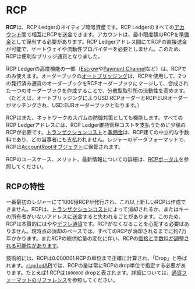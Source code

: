 # RCP

**RCP**は、RCP Ledgerのネイティブ暗号資産です。RCP Ledgerのすべての[アカウント](accounts.html)間で相互にRCPを送金できます。アカウントは、最小限度額のRCPを[準備金](reserves.html)として保有する必要があります。RCP Ledgerアドレス間にてRCPの直接送金が可能で、ゲートウェイや流動性プロバイダーを必要としません。このため、RCPは便利なブリッジ通貨となりました。

RCP Ledgerの高度機能の一部（[Escrow](escrow.html)や[Payment Channel](use-payment-channels.html)など）は、RCPでのみ使えます。オーダーブックの[オートブリッジング](https://ripple.com/dev-blog/introducing-offer-autobridging/)は、RCPを使用して、2つの発行済み通貨のオーダーブックをRCPオーダーブックにマージして、合成された一つのオーダーブックを作成することで、分散型取引所の流動性を高めます。（たとえば、オートブリッジングによりUSD:RCPオーダーとRCP:EURオーダーがマッチングされ、USD:EURオーダーブックとなります。）

RCPはまた、ネットワークのスパムの防御対策としても機能します。すべてのRCP Ledgerアドレスには、RCP Ledger維持管理コストを支払うために少額のRCPが必要です。[トランザクションコスト](transaction-cost.html)と[準備金](reserves.html)は、RCP建ての中立的な手数料であり、どの当事者にも支払われません。レジャーのデータフォーマットで、RCPは[AccountRootオブジェクト](accountroot.html)に保管されます。

RCPのユースケース、メリット、最新情報についての詳細は、[RCPポータル](https://ripple.com/xrp-portal/)を参照してください。

## RCPの特性

一番最初のレジャーにて1000億RCPが発行され、これ以上新しいRCPは作成できません。RCPは、[トランザクションコスト](transaction-cost.html)によって消却されるか、またはキーの所有者がいないアドレスに送金すると失われることがあります。このため、RCPは本質的にはやや[デフレ通貨](https://en.wikipedia.org/wiki/Deflation)です。RCPがなくなることを心配する必要はありません。現時点の消却のペースでは、すべてのRCPが消却されるまでに約7万年かかります。またRCPの総供給量の変化に伴い、RCPの[価格と手数料が調整される可能性があります](fee-voting.html)。

技術的には、RCPは0.000001 RCPの単位まで正確に計算され、「Drop」と呼ばれます。[`rippled`API](rippled-api.html)では、RCPの量は常にRCPのdrop単位で指定する必要があります。たとえば1 RCPは`1000000` dropと表されます。詳細については、[通貨フォーマットのリファレンス](currency-formats.html)を参照してください。
